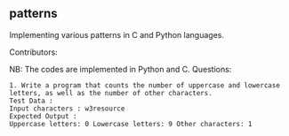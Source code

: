 ## patterns
Implementing various patterns in C and Python languages.


Contributors:


NB: The codes are implemented in Python and C.
Questions:
```
1. Write a program that counts the number of uppercase and lowercase letters, as well as the number of other characters.
Test Data :
Input characters : w3resource
Expected Output :
Uppercase letters: 0 Lowercase letters: 9 Other characters: 1
